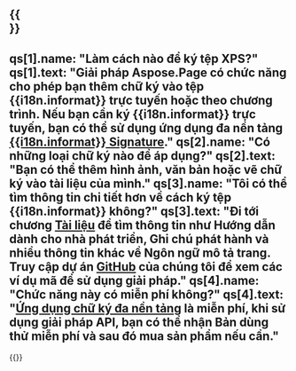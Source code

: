 ﻿---
meta: true
translation: true
deploy: false
---

{{<section faqchild>}}
---
qs[1].name: "Làm cách nào để ký tệp XPS?"
qs[1].text: "Giải pháp Aspose.Page có chức năng cho phép bạn thêm chữ ký vào tệp {{i18n.informat}} trực tuyến hoặc theo chương trình. Nếu bạn cần ký {{i18n.informat}} trực tuyến, bạn có thể sử dụng ứng dụng đa nền tảng [{{i18n.informat}} Signature](https://products.aspose.app/page/signature)."
qs[2].name: "Có những loại chữ ký nào để áp dụng?"
qs[2].text: "Bạn có thể thêm hình ảnh, văn bản hoặc vẽ chữ ký vào tài liệu của mình."
qs[3].name: "Tôi có thể tìm thông tin chi tiết hơn về cách ký tệp {{i18n.informat}} không?"
qs[3].text: "Đi tới chương [Tài liệu](https://docs.aspose.com/page/) để tìm thông tin như Hướng dẫn dành cho nhà phát triển, Ghi chú phát hành và nhiều thông tin khác về Ngôn ngữ mô tả trang. Truy cập dự án [GitHub](https://github.com/aspose-page) của chúng tôi để xem các ví dụ mã để sử dụng giải pháp."
qs[4].name: "Chức năng này có miễn phí không?"
qs[4].text: "[Ứng dụng chữ ký đa nền tảng](https://products.aspose.app/page/viewer) là miễn phí, khi sử dụng giải pháp API, bạn có thể nhận Bản dùng thử miễn phí và sau đó mua sản phẩm nếu cần."
---

{{<import path="/meta/schemas.md" section="faq">}} 